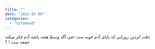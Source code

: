 ```yaml
---
title: ""
date: "2013-07-09"
categories: 
  - "tytomood"
---
```


ﺩﻗﺖ ﮐﺮﺩﯾﻦ ﺭﻭﺯﺍﯾﯽ ﮐﻪ ﺑﺎﺑﺎﯼ ﺁﺩﻡ ﺧﻮﻧﻪ ﺳﺖ ﺣﺘﯽ ﺍﮔﻪ ﻭﺳﻂ ﻫﻔﺘﻪ ﺑﺎﺷﻪ ﺁﺩﻡ ﻓﮑﺮ ﻣﯿﮑﻨﻪ ﺟﻤﻌﻪ ﺳﺖ ! ؟
